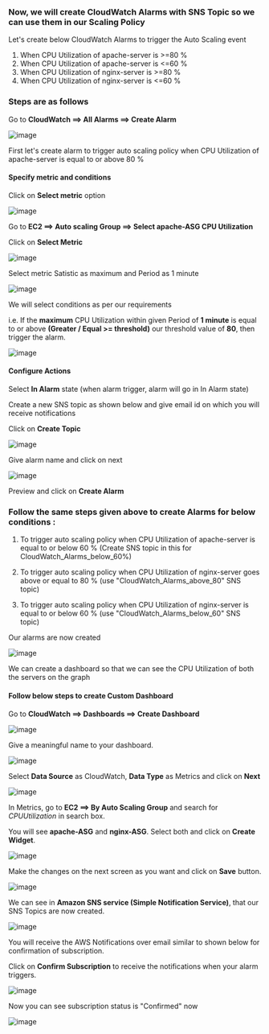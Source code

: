 ### Now, we will create CloudWatch Alarms with SNS Topic so we can use them in our Scaling Policy

Let's create below CloudWatch Alarms to trigger the Auto Scaling event

  1) When CPU Utilization of apache-server is >=80 %
  2) When CPU Utilization of apache-server is <=60 %
  3) When CPU Utilization of nginx-server is >=80 %
  4) When CPU Utilization of nginx-server is <=60 %

### Steps are as follows

Go to **CloudWatch ==> All Alarms ==> Create Alarm**

![image](https://github.com/ajaydabe/Automated-Cloud-Web-Server-Scaling-with-Load-Balancing-Domain-Routing/assets/160045230/0af22c1e-e4f2-46bc-ac8c-92e310c6676d)

First let's create alarm to trigger auto scaling policy when CPU Utilization of apache-server is equal to or above 80 %

#### Specify metric and conditions

Click on **Select metric** option

![image](https://github.com/ajaydabe/Automated-Cloud-Web-Server-Scaling-with-Load-Balancing-Domain-Routing/assets/160045230/40879c2c-5420-4bdf-b459-510d4f268a52)

Go to **EC2 ==> Auto scaling Group ==> Select apache-ASG CPU Utilization**

Click on **Select Metric**

![image](https://github.com/ajaydabe/Automated-Cloud-Web-Server-Scaling-with-Load-Balancing-Domain-Routing/assets/160045230/82291b79-92dd-4c99-94e7-e6842e9de53c)

Select metric Satistic as maximum and Period as 1 minute

![image](https://github.com/ajaydabe/Automated-Cloud-Web-Server-Scaling-with-Load-Balancing-Domain-Routing/assets/160045230/3323c74e-ea9d-459d-8b33-a45dc4bcac85)

We will select conditions as per our requirements

i.e. If the **maximum** CPU Utilization within given Period of **1 minute** is equal to or above **(Greater / Equal >= threshold)** our threshold value of **80**, then trigger the alarm.

![image](https://github.com/ajaydabe/Automated-Cloud-Web-Server-Scaling-with-Load-Balancing-Domain-Routing/assets/160045230/37ddffdb-52d2-4c1a-b3e5-d82168f87396)

#### Configure Actions

Select **In Alarm** state (when alarm trigger, alarm will go in In Alarm state)

Create a new SNS topic as shown below and give email id on which you will receive notifications

Click on **Create Topic**

![image](https://github.com/ajaydabe/Automated-Cloud-Web-Server-Scaling-with-Load-Balancing-Domain-Routing/assets/160045230/a39f02aa-62db-45c8-a429-17191d4edb3a)

Give alarm name and click on next

![image](https://github.com/ajaydabe/Automated-Cloud-Web-Server-Scaling-with-Load-Balancing-Domain-Routing/assets/160045230/904aa3bc-f4a9-41e5-aa47-6e85c4662265)

Preview and click on **Create Alarm**

### Follow the same steps given above to create Alarms for below conditions :

  1) To trigger auto scaling policy when CPU Utilization of apache-server is equal to or below 60 % (Create SNS topic in this for CloudWatch_Alarms_below_60%)

  2) To trigger auto scaling policy when CPU Utilization of nginx-server goes above or equal to 80 % (use "CloudWatch_Alarms_above_80" SNS topic)

  3) To trigger auto scaling policy when CPU Utilization of nginx-server is equal to or below 60 % (use "CloudWatch_Alarms_below_60" SNS topic)

Our alarms are now created

![image](https://github.com/ajaydabe/Automated-Cloud-Web-Server-Scaling-with-Load-Balancing-Domain-Routing/assets/160045230/a2998f8a-5dbc-4604-8f34-94f65b48cd1a)

We can create a dashboard so that we can see the CPU Utilization of both the servers on the graph

#### Follow below steps to create Custom Dashboard

Go to **CloudWatch ==> Dashboards ==> Create Dashboard**

![image](https://github.com/ajaydabe/Automated-Cloud-Web-Server-Scaling-with-Load-Balancing-Domain-Routing/assets/160045230/a5c4aac5-8777-4af0-8895-a3e4695f658a)

Give a meaningful name to your dashboard.

![image](https://github.com/ajaydabe/Automated-Cloud-Web-Server-Scaling-with-Load-Balancing-Domain-Routing/assets/160045230/e582d4ab-a039-435c-baff-0b345e533250)

Select **Data Source** as CloudWatch, **Data Type** as Metrics and click on **Next**

![image](https://github.com/ajaydabe/Automated-Cloud-Web-Server-Scaling-with-Load-Balancing-Domain-Routing/assets/160045230/c8c467aa-b9ce-4344-ad65-056fb82623f3)

In Metrics, go to **EC2 ==> By Auto Scaling Group** and search for *CPUUtilization* in search box.

You will see **apache-ASG** and **nginx-ASG**. Select both and click on **Create Widget**.

![image](https://github.com/ajaydabe/Automated-Cloud-Web-Server-Scaling-with-Load-Balancing-Domain-Routing/assets/160045230/31756834-d98b-4536-9e38-fcb32afb7a9a)

Make the changes on the next screen as you want and click on **Save** button.

![image](https://github.com/ajaydabe/Automated-Cloud-Web-Server-Scaling-with-Load-Balancing-Domain-Routing/assets/160045230/4326842f-e4e2-40f4-a020-002692855e13)

We can see in **Amazon SNS service (Simple Notification Service)**, that our SNS Topics are now created.

![image](https://github.com/ajaydabe/Automated-Cloud-Web-Server-Scaling-with-Load-Balancing-Domain-Routing/assets/160045230/6774a9fe-affb-4116-a895-e61f11dfbef2)

You will receive the AWS Notifications over email similar to shown below for confirmation of subscription.

Click on **Confirm Subscription** to receive the notifications when your alarm triggers.

![image](https://github.com/ajaydabe/Automated-Cloud-Web-Server-Scaling-with-Load-Balancing-Domain-Routing/assets/160045230/ab076eed-c7c2-4b59-94ed-2d4f85015313)

Now you can see subscription status is "Confirmed" now

![image](https://github.com/ajaydabe/Automated-Cloud-Web-Server-Scaling-with-Load-Balancing-Domain-Routing/assets/160045230/f29c3071-661c-44e1-87d2-19a27cb4911b)
